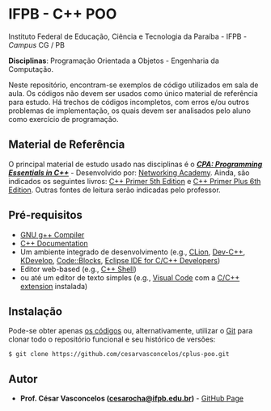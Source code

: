 # IFPB - C++ POO

Instituto Federal de Educação, Ciência e Tecnologia da Paraíba - IFPB - *Campus* CG  / PB

**Disciplinas**: Programação Orientada a Objetos - Engenharia da Computação.

Neste repositório, encontram-se exemplos de código utilizados em sala de aula. Os códigos não devem ser usados como único material de referência para estudo. Há trechos de códigos incompletos, com erros e/ou outros problemas de implementação, os quais devem ser analisados pelo aluno como exercício de programação.

## Material de Referência

O principal material de estudo usado nas disciplinas é o
[**_CPA: Programming Essentials in C++_**](https://www.netacad.com/pt-br/courses/programming/essentials-programming-c-plus-plus/) -
Desenvolvido por: [Networking Academy](https://www.netacad.com/). Ainda, são indicados os seguintes livros:
[C++ Primer 5th Edition](https://www.amazon.com/Primer-5th-Stanley-B-Lippman/dp/0321714113) e [C++ Primer Plus 6th Edition](https://www.amazon.com/Primer-Plus-6th-Developers-Library/dp/0321776402/). Outras fontes de leitura serão indicadas pelo professor.

## Pré-requisitos

- [GNU g++ Compiler](http://gcc.gnu.org)
- [C++ Documentation](https://cplusplus.com/reference/)
- Um ambiente integrado de desenvolvimento (e.g., [CLion](https://www.jetbrains.com/pt-br/clion/), [Dev-C++](http://orwelldevcpp.blogspot.com/), [KDevelop](https://www.kdevelop.org/), [Code::Blocks](https://www.codeblocks.org/),  [Eclipse IDE for C/C++ Developers](https://www.eclipse.org/))
- Editor web-based (e.g., [C++ Shell](https://cpp.sh/))
- ou até um editor de texto simples (e.g., [Visual Code](https://code.visualstudio.com/) com a [C/C++ extension](https://code.visualstudio.com/docs/languages/cpp) instalada)

## Instalação

Pode-se obter apenas [os códigos](https://github.com/cesarvasconcelos/cplus-poo/archive/master.zip) ou, alternativamente, utilizar o [Git](https://git-scm.com/) para clonar todo o repositório funcional e seu histórico de versões:

```
$ git clone https://github.com/cesarvasconcelos/cplus-poo.git
```

## Autor

* **Prof. César Vasconcelos (cesarocha@ifpb.edu.br)** - [GitHub Page](https://github.com/cesarvasconcelos)
